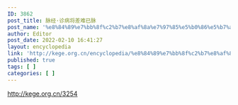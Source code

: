 ```yaml
---
ID: 3862
post_title: 脉经·诊病将差难已脉
post_name: '%e8%84%89%e7%bb%8f%c2%b7%e8%af%8a%e7%97%85%e5%b0%86%e5%b7%ae%e9%9a%be%e5%b7%b2%e8%84%89'
author: Editor
post_date: 2022-02-10 16:41:27
layout: encyclopedia
link: 'http://kege.org.cn/encyclopedia/%e8%84%89%e7%bb%8f%c2%b7%e8%af%8a%e7%97%85%e5%b0%86%e5%b7%ae%e9%9a%be%e5%b7%b2%e8%84%89'
published: true
tags: [ ]
categories: [ ]
---
```

http://kege.org.cn/3254